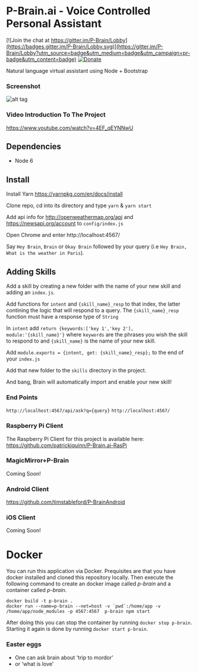 # P-Brain.ai - Voice Controlled Personal Assistant

[![Join the chat at https://gitter.im/P-Brain/Lobby](https://badges.gitter.im/P-Brain/Lobby.svg)](https://gitter.im/P-Brain/Lobby?utm_source=badge&utm_medium=badge&utm_campaign=pr-badge&utm_content=badge) [![Donate](https://img.shields.io/badge/Donate-PayPal-green.svg)](https://www.paypal.com/cgi-bin/webscr?cmd=_donations&business=pat64%2eai%40gmail%2ecom&lc=IE&item_name=P%2dBrain%2eai&currency_code=EUR&bn=PP%2dDonationsBF%3abtn_donate_LG%2egif%3aNonHosted)

Natural language virtual assistant using Node + Bootstrap

### Screenshot

![alt tag](app_screenshot.png)

### Video Introduction To The Project

https://www.youtube.com/watch?v=4EF_qEYNNwU

## Dependencies

- Node 6

## Install

Install Yarn https://yarnpkg.com/en/docs/install

Clone repo, cd into its directory and type `yarn` & `yarn start`

Add api info for http://openweathermap.org/api and https://newsapi.org/account to `config/index.js`

Open Chrome and enter http://localhost:4567/

Say `Hey Brain`, `Brain` or `Okay Brain` followed by your query (i.e `Hey Brain, What is the weather in Paris`).

## Adding Skills

Add a skill by creating a new folder with the name of your new skill and adding an `index.js`.



Add functions for `intent` and `{skill_name}_resp` to that index, the latter contining the logic that will respond to a query. The `{skill_name}_resp` function must have a response type of `String`



In `intent` add `return {keywords:['key 1','key 2'], module:'{skill_name}'}` where `keywords` are the phrases you wish the skill to respond to and `{skill_name}` is the name of your new skill.



Add `module.exports = {intent, get: {skill_name}_resp};` to the end of your `index.js`



Add that new folder to the `skills` directory in the project.



And bang, Brain will automatically import and enable your new skill!


### End Points
`http://localhost:4567/api/ask?q={query}`
`http://localhost:4567/`

### Raspberry Pi Client 

The Raspberry Pi Client for this project is available here: https://github.com/patrickjquinn/P-Brain.ai-RasPi

### MagicMirror+P-Brain

Coming Soon!

### Android Client

https://github.com/timstableford/P-BrainAndroid

### iOS Client

Coming Soon!

# Docker

You can run this application via Docker. Prequisites are that you have docker installed
and cloned this repository locally. Then execute the following command to create an docker image
called _p-brain_ and a container called _p-brain_.

    docker build -t p-brain .
    docker run --name=p-brain --net=host -v `pwd`:/home/app -v /home/app/node_modules -p 4567:4567  p-brain npm start

After doing this you can stop the container by running `docker stop p-brain`. Starting it again
is done by running `docker start p-brain`.

### Easter eggs

- One can ask brain about 'trip to mordor'
- or 'what is love'
